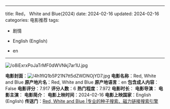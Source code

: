 
---
title: Red， White and Blue(2024)
date: 2024-02-16
updated: 2024-02-16
categories: 电影推荐
tags:

- 剧情

- English (English)
- en
---

<img src="https://image.tmdb.org/t/p/original/o8iExrxPoJaTrMF0dWVNkj7ar1U.jpg" alt="/o8iExrxPoJaTrMF0dWVNkj7ar1U.jpg" title="/o8iExrxPoJaTrMF0dWVNkj7ar1U.jpg">

**电影封面**：<img src="https://image.tmdb.org/t/p/w200/4h1fIQ1b5P21N7tt5dZWDNOjYD7.jpg" alt="/4h1fIQ1b5P21N7tt5dZWDNOjYD7.jpg" title="/4h1fIQ1b5P21N7tt5dZWDNOjYD7.jpg">
**电影名称**：Red, White and Blue
**原产地片名**：Red, White and Blue
**原产地语言**：en
**包含成人内容**：False
**电影评分**：7.917
**评分人数**：6
**热门程度**：7.972
**电影时长**：
**电影导演**：
**电影主演**：
**电影简介**：
**电影上映时间**：2024-02-16
**电影上映国家**：English (English)
**传送门**：[Red, White and Blue |专业的种子搜索、磁力链接搜索引擎](https://movie.amd794.com:2083/?search=Red%2C%20White%20and%20Blue&ordering=&mode=match_phrase&page_size=10&page=1)

